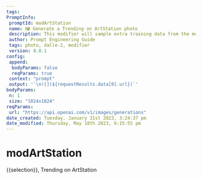 ```yaml
---
tags: 
PromptInfo:
 promptId: modArtStation
 name: 🖼️ Generate a Trending on ArtStation photo 
 description: This modifier will sample extra training data from the most-liked artwork from the website ArtStation. Images which trend on ArtStation are usually very visually-appealing as it means the ArtStation community enjoys those images, so filtering the data to produce images similar to those will greatly increase the quality of the generated art.
 author: Prompt Engineering Guide
 tags: photo, dalle-2, modifier
 version: 0.0.1
config:
 append:
  bodyParams: false
  reqParams: true
 context: "prompt"
 output: '`\n![](${requestResults.data[0].url})`'
bodyParams:
 n: 1
 size: "1024x1024"
reqParams:
 url: "https://api.openai.com/v1/images/generations"
date_created: Tuesday, January 31st 2023, 3:24:37 pm
date_modified: Thursday, May 18th 2023, 6:15:55 pm
---
```

# modArtStation
{{selection}}, Trending on ArtStation